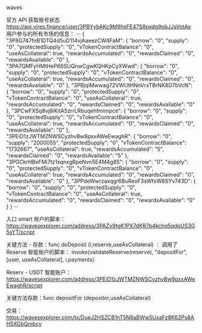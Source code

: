 waves

官方 API
获取账号状态
https://api.vires.finance/user/3PBYybAKc9M9hsFE47S8pxdg9obJJsVotAs
用户参与的所有市场的信息：
···
{
"3P8G747fnB1DTQ4d5uD114vjAaeezCW4FaM": {
"borrow": "0",
"supply": "0",
"protectedSupply": "0",
"vTokenContractBalance": "0",
"useAsCollateral": true,
"rewardsAccumulated": "0",
"rewardsClaimed": "0",
"rewardsAvailable": "0"
},
"3PA7QMFyHMtHeP66SUQnwCgwKQHKpCyXWwd": {
"borrow": "0",
"supply": "0",
"protectedSupply": "0",
"vTokenContractBalance": "0",
"useAsCollateral": true,
"rewardsAccumulated": "0",
"rewardsClaimed": "0",
"rewardsAvailable": "0"
},
"3PBjqiMwwag72VWUtHNnVrxTBrNK8D7bVcN": {
"borrow": "0",
"supply": "0",
"protectedSupply": "0",
"vTokenContractBalance": "0",
"useAsCollateral": true,
"rewardsAccumulated": "0",
"rewardsClaimed": "0",
"rewardsAvailable": "0"
},
"3PCwFXSq8vj8iKitA5zrrLRbuqehfmimpce": {
"borrow": "0",
"supply": "0",
"protectedSupply": "0",
"vTokenContractBalance": "0",
"useAsCollateral": true,
"rewardsAccumulated": "0",
"rewardsClaimed": "0",
"rewardsAvailable": "0"
},
"3PEiD1zJWTMZNWSCyzhvBw9pxxAWeEwaghR": {
"borrow": "0",
"supply": "2000055",
"protectedSupply": "0",
"vTokenContractBalance": "1732667",
"useAsCollateral": true,
"rewardsAccumulated": "5",
"rewardsClaimed": "0",
"rewardsAvailable": "5"
},
"3PGCkrHBxFMi7tz1xqnxgBpeNvn5E4M4g8S": {
"borrow": "0",
"supply": "0",
"protectedSupply": "0",
"vTokenContractBalance": "0",
"useAsCollateral": true,
"rewardsAccumulated": "0",
"rewardsClaimed": "0",
"rewardsAvailable": "0"
},
"3PPdeWwrzaxqgr6BuReoF3sWfxW8SYv743D": {
"borrow": "0",
"supply": "0",
"protectedSupply": "0",
"vTokenContractBalance": "0",
"useAsCollateral": true,
"rewardsAccumulated": "0",
"rewardsClaimed": "0",
"rewardsAvailable": "0"
}
}
···

入口 smart 账户的脚本：https://wavesexplorer.com/address/3PAZv9tgK1PX7dKR7b4kchq5qdpUS3G5sYT/script

关键方法 - 存款：func doDeposit (i,reserve,useAsCollateral)
｜
调用了 Reserve 智能账户的脚本： invoke(validateReserve(reserve), "depositFor", [user, useAsCollateral], i.payments）

Reserv - USDT 智能账户：
https://wavesexplorer.com/address/3PEiD1zJWTMZNWSCyzhvBw9pxxAWeEwaghR/script

关键方法存款：func depositFor (depositor,useAsCollateral)

交易：https://wavesexplorer.com/tx/DueJ2HSZCB1nT5N8aBWw5UxaFz8K62Ps8AH5XGbQmbcy
